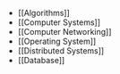 - [[Algorithms]]
- [[Computer Systems]]
- [[Computer Networking]]
- [[Operating System]]
- [[Distributed Systems]]
- [[Database]]